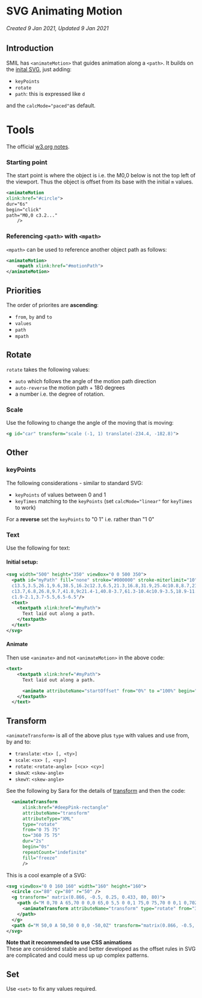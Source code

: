 # SVG Animating Motion

###### Created 9 Jan 2021, Updated 9 Jan 2021

## Introduction

SMIL has `<animateMotion>` that guides animation along a `<path>`.
It builds on the [inital SVG](svg.md), just adding:

- `keyPoints`
- `rotate`
- `path`: this is expressed like `d`

and the `calcMode="paced"`as default.

# Tools

The official [w3.org notes](https://www.w3.org/TR/SVG2/animate.html#AnimationAttributesAndProperties).

### Starting point

The start point is where the object is i.e. the M0,0 below is not the top left of the viewport. Thus the object is offset from its base with the initial `m` values.

```svg
<animateMotion
xlink:href="#circle">
dur="6s"
begin="click"
path="M0,0 c3.2..."
    />
```

### Referencing `<path>` with `<mpath>`

`<mpath>` can be used to reference another object path as follows:

```svg
<animateMotion>
    <mpath xlink:href="#motionPath">
</animateMotion>
```

## Priorities

The order of priorites are **ascending**:

- `from`, `by` and `to`
- `values`
- `path`
- `mpath`

## Rotate

`rotate` takes the following values:

- `auto` which follows the angle of the motion path direction
- `auto-reverse` the motion path + 180 degrees
- a number i.e. the degree of rotation.

### Scale

Use the following to change the angle of the moving that is moving:

```svg
<g id="car" transform="scale (-1, 1) translate(-234.4, -182.8)">
```

## Other

### keyPoints

The following considerations - similar to standard SVG:

- `keyPoints` of values between 0 and 1
- `keyTimes` matching to the `keyPoints` (set `calcMode="linear"` for `keyTimes` to work)

For a **reverse** set the `keyPoints` to "0 1" i.e. rather than "1 0"

### Text

Use the following for text:

#### Initial setup:

```svg
<svg width="500" height="350" viewBox="0 0 500 350">
  <path id="myPath" fill="none" stroke="#000000" stroke-miterlimit="10" d="M91.4,104.2c3.2-3.4,18.4-0.6,23.4-0.6c5.7,0.1,10.8,0.9,16.3,2.3
  c13.5,3.5,26.1,9.6,38.5,16.2c12.3,6.5,21.3,16.8,31.9,25.4c10.8,8.7,21,18.3,31.7,26.9c9.3,7.4,20.9,11.5,31.4,16.7
  c13.7,6.8,26.8,9.7,41.8,9c21.4-1,40.8-3.7,61.3-10.4c10.9-3.5,18.9-11.3,28.5-17.8c5.4-3.7,10.4-6.7,14.8-11.5
  c1.9-2.1,3.7-5.5,6.5-6.5"/>
  <text>
    <textpath xlink:href="#myPath">
      Text laid out along a path.
    </textpath>
  </text>
</svg>
```

#### Animate

Then use `<animate>` and not `<animateMotion>` in the above code:

```svg
<text>
    <textpath xlink:href="#myPath">
      Text laid out along a path.

      <animate attributeName="startOffset" from="0%" to ="100%" begin="0s" dur="5s" repeatCount="indefinite" keyTimes="0;1" calcMode="spline" keySplines="0.1 0.2 .22 1"/>
    </textpath>
  </text>
```

## Transform

`<animateTransform>` is all of the above plus `type` with values and use from, by and to:

- `translate`: `<tx> [, <ty>]`
- `scale`: `<sx> [, <sy>]`
- `rotate`: `<rotate-angle> [<cx> <cy>]`
- `skewX`: `<skew-angle>`
- `skewY`: `<skew-angle>`

See the following by Sara for the details of [transform](https://www.sarasoueidan.com/blog/svg-transformations/) and then the code:

```svg
  <animateTransform
      xlink:href="#deepPink-rectangle"
      attributeName="transform"
      attributeType="XML"
      type="rotate"
      from="0 75 75"
      to="360 75 75"
      dur="2s"
      begin="0s"
      repeatCount="indefinite"
      fill="freeze"
      />
```

This is a cool example of a SVG:

```svg
<svg viewBox="0 0 160 160" width="160" height="160">
  <circle cx="80" cy="80" r="50" />
  <g transform=" matrix(0.866, -0.5, 0.25, 0.433, 80, 80)">
    <path d="M 0,70 A 65,70 0 0,0 65,0 5,5 0 0,1 75,0 75,70 0 0,1 0,70Z" fill="#FFF">
      <animateTransform attributeName="transform" type="rotate" from="360 0 0" to="0 0 0" dur="1s" repeatCount="indefinite" />
    </path>
  </g>
  <path d="M 50,0 A 50,50 0 0,0 -50,0Z" transform="matrix(0.866, -0.5, 0.5, 0.866, 80, 80)" />
</svg>
```

**Note that it recommended to use CSS animations**  
These are considered stable and better developed as the offset rules in SVG are complicated and could mess up up complex patterns.

## Set

Use `<set>` to fix any values required.
